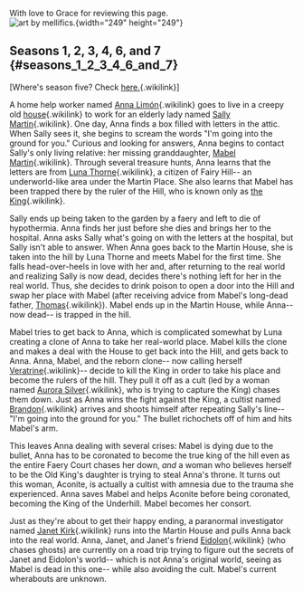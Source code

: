 With love to Grace for reviewing this page.\
![art by
[mellifics](https://twitter.com/mellifics).](Mabelbanner.jpeg "art by mellifics."){width="249"
height="249"}

## Seasons 1, 2, 3, 4, 6, and 7 {#seasons_1_2_3_4_6_and_7}

\[Where\'s season five? Check
[here.](Infinity_Mirror "here."){.wikilink}\]

A home help worker named [Anna
Limón](Anna_Limón "Anna Limón"){.wikilink} goes to live in a creepy old
[house](The_House "house"){.wikilink} to work for an elderly lady named
[Sally Martin](Sally_Martin "Sally Martin"){.wikilink}. One day, Anna
finds a box filled with letters in the attic. When Sally sees it, she
begins to scream the words \"I\'m going into the ground for you.\"
Curious and looking for answers, Anna begins to contact Sally\'s only
living relative: her missing granddaughter, [Mabel
Martin](Mabel_Martin "Mabel Martin"){.wikilink}. Through several
treasure hunts, Anna learns that the letters are from [Luna
Thorne](Luna_Thorne "Luna Thorne"){.wikilink}, a citizen of Fairy
Hill\-- an underworld-like area under the Martin Place. She also learns
that Mabel has been trapped there by the ruler of the Hill, who is known
only as [the King](the_King "the King"){.wikilink}.

Sally ends up being taken to the garden by a faery and left to die of
hypothermia. Anna finds her just before she dies and brings her to the
hospital. Anna asks Sally what\'s going on with the letters at the
hospital, but Sally isn\'t able to answer. When Anna goes back to the
Martin House, she is taken into the hill by Luna Thorne and meets Mabel
for the first time. She falls head-over-heels in love with her and,
after returning to the real world and realizing Sally is now dead,
decides there\'s nothing left for her in the real world. Thus, she
decides to drink poison to open a door into the Hill and swap her place
with Mabel (after receiving advice from Mabel\'s long-dead father,
[Thomas](Thomas "Thomas"){.wikilink}). Mabel ends up in the Martin
House, while Anna\-- now dead\-- is trapped in the hill.

Mabel tries to get back to Anna, which is complicated somewhat by Luna
creating a clone of Anna to take her real-world place. Mabel kills the
clone and makes a deal with the House to get back into the Hill, and
gets back to Anna. Anna, Mabel, and the reborn clone\-- now calling
herself [Veratrine](Veratrine "Veratrine"){.wikilink}\-- decide to kill
the King in order to take his place and become the rulers of the hill.
They pull it off as a cult (led by a woman named [Aurora
Silver](Aurora_Silver "Aurora Silver"){.wikilink}, who is trying to
capture the King) chases them down. Just as Anna wins the fight against
the King, a cultist named [Brandon](Brandon "Brandon"){.wikilink}
arrives and shoots himself after repeating Sally\'s line\-- \"I\'m going
into the ground for you.\" The bullet richochets off of him and hits
Mabel\'s arm.

This leaves Anna dealing with several crises: Mabel is dying due to the
bullet, Anna has to be coronated to become the true king of the hill
even as the entire Faery Court chases her down, *and* a woman who
believes herself to be the Old King\'s daughter is trying to steal
Anna\'s throne. It turns out this woman, Aconite, is actually a cultist
with amnesia due to the trauma she experienced. Anna saves Mabel and
helps Aconite before being coronated, becoming the King of the
Underhill. Mabel becomes her consort.

Just as they\'re about to get their happy ending, a paranormal
investigator named [Janet Kirk](Janet_Kirk "Janet Kirk"){.wikilink} runs
into the Martin House and pulls Anna back into the real world. Anna,
Janet, and Janet\'s friend
[Eidolon](Eidolon_García "Eidolon"){.wikilink} (who chases ghosts) are
currently on a road trip trying to figure out the secrets of Janet and
Eidolon\'s world\-- which is not Anna\'s original world, seeing as Mabel
is dead in this one\-- while also avoiding the cult. Mabel\'s current
wherabouts are unknown.
